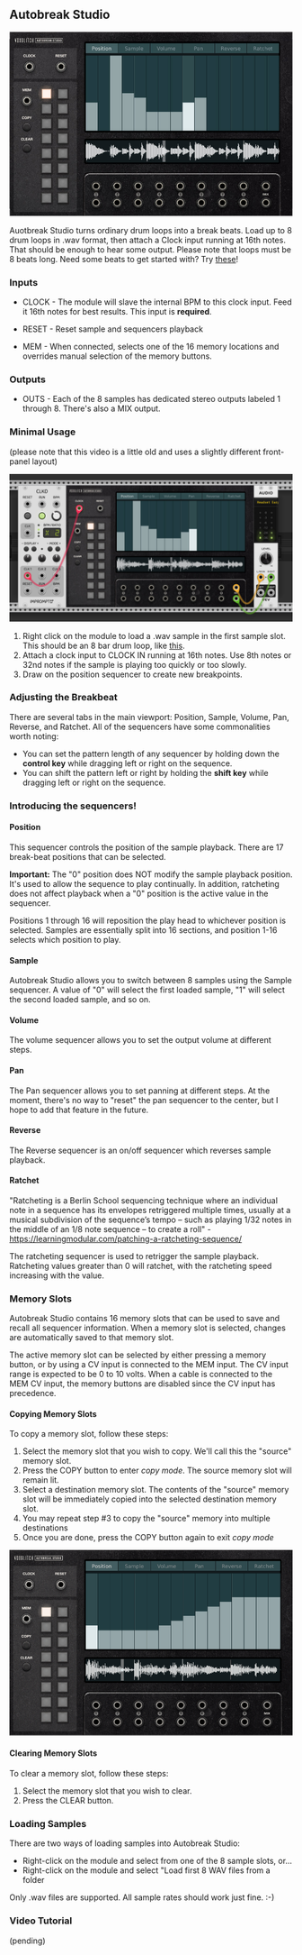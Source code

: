 ## Autobreak Studio
![AutobreakStudio](./dark-theme-front-panel.jpg)

Auotbreak Studio turns ordinary drum loops into a break beats.  Load up to 8 drum loops in .wav format, then attach a Clock input running at 16th notes.  That should be enough to hear some output. Please note that loops must be 8 beats long. Need some beats to get started with?  Try [these](https://drive.google.com/file/d/1RwRBpmQjPBpzA53oSWfI4N4Nz-stTU7X/view?usp=sharing)!

### Inputs

* CLOCK - The module will slave the internal BPM to this clock input.  Feed it 16th notes for best results.  This input is **required**.

* RESET - Reset sample and sequencers playback

* MEM - When connected, selects one of the 16 memory locations and overrides manual selection of the memory buttons.  


### Outputs

* OUTS - Each of the 8 samples has dedicated stereo outputs labeled 1 through 8.  There's also a MIX output.

### Minimal Usage

(please note that this video is a little old and uses a slightly different front-panel layout)

![Autobreak](./minimal-usage.jpg)

1. Right click on the module to load a .wav sample in the first sample slot.  This should be an 8 bar drum loop, like [this](https://drive.google.com/file/d/1Du3VHSh8jfvxAkt_NjziNreyEWgyrHrr/view?usp=sharing).
2. Attach a clock input to CLOCK IN running at 16th notes.  Use 8th notes or 32nd notes if the sample is playing too quickly or too slowly.
3. Draw on the position sequencer to create new breakpoints.


### Adjusting the Breakbeat

There are several tabs in the main viewport: Position, Sample, Volume, Pan, Reverse, and Ratchet.  All of the sequencers have some commonalities worth noting:

* You can set the pattern length of any sequencer by holding down the **control key**
while dragging left or right on the sequence.
* You can shift the pattern left or right by holding the **shift key** while dragging
left or right on the sequence.

### Introducing the sequencers!

#### Position

This sequencer controls the position of the sample playback.  There are 17 break-beat
positions that can be selected.  

**Important:** The "0" position does NOT modify the sample
playback position.  It's used to allow the sequence to play continually.  In addition, ratcheting does not affect playback when a "0" position is the active value in the sequencer.  

Positions 1 through 16 will reposition the play head to whichever position is selected.  Samples are essentially split into 16 sections, and position 1-16 selects which position 
to play. 

#### Sample

Autobreak Studio allows you to switch between 8 samples using the Sample sequencer.  A value of "0" will select the first loaded sample, "1" will select the second loaded sample, and so on.

#### Volume

The volume sequencer allows you to set the output volume at different steps.

#### Pan

The Pan sequencer allows you to set panning at different steps.  At the moment, there's no way to "reset" the pan sequencer to the center, but I hope to add that feature in the future.

#### Reverse

The Reverse sequencer is an on/off sequencer which reverses sample playback. 

#### Ratchet

"Ratcheting is a Berlin School sequencing technique where an individual note in a sequence has its envelopes retriggered multiple times, usually at a musical subdivision of the sequence’s tempo – such as playing 1/32 notes in the middle of an 1/8 note sequence – to create a roll" - https://learningmodular.com/patching-a-ratcheting-sequence/

The ratcheting sequencer is used to retrigger the sample playback.  Ratcheting values greater than 0 will ratchet, with the ratcheting speed increasing with the value.

### Memory Slots

Autobreak Studio contains 16 memory slots that can be used to save and recall all sequencer information.  When a memory slot is selected, changes are automatically saved to that memory slot.  

The active memory slot can be selected by either pressing a memory button, or by using a CV input is connected to the MEM input.  The CV input range is expected to be 0 to 10 volts.  When a cable is connected to the MEM CV input, the memory buttons are disabled since the CV input has precedence.

#### Copying Memory Slots

To copy a memory slot, follow these steps:

1. Select the memory slot that you wish to copy.  We'll call this the "source" memory slot.
2. Press the COPY button to enter _copy mode_.  The source memory slot will remain lit.
3. Select a destination memory slot.  The contents of the "source" memory slot will be immediately copied into the selected destination memory slot.
4. You may repeat step #3 to copy the "source" memory into multiple destinations
5. Once you are done, press the COPY button again to exit _copy mode_  

![Autobreak](./copy-and-paste.gif)

#### Clearing Memory Slots

To clear a memory slot, follow these steps:

1. Select the memory slot that you wish to clear.
2. Press the CLEAR button.

### Loading Samples

There are two ways of loading samples into Autobreak Studio:
* Right-click on the module and select from one of the 8 sample slots, or...
* Right-click on the module and select "Load first 8 WAV files from a folder

Only .wav files are supported.  All sample rates should work just fine.  :-)

### Video Tutorial

(pending)

